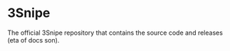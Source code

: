 # 3Snipe
The official 3Snipe repository that contains the source code and releases (eta of docs son).
